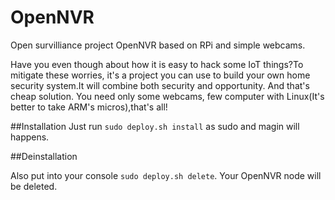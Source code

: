 # OpenNVR
Open survilliance project OpenNVR based on RPi and simple webcams.

Have you even though about how it is easy to hack some IoT things?To mitigate these worries, it's a project you can use to build your own home security system.It will combine both security and opportunity. And that's cheap solution. You need only some webcams, few computer with Linux(It's better to take ARM's micros),that's all!


##Installation
Just run 
`sudo deploy.sh install` as sudo and magin will happens.

##Deinstallation

Also put into your console
`sudo deploy.sh delete`.
Your OpenNVR node will be deleted.